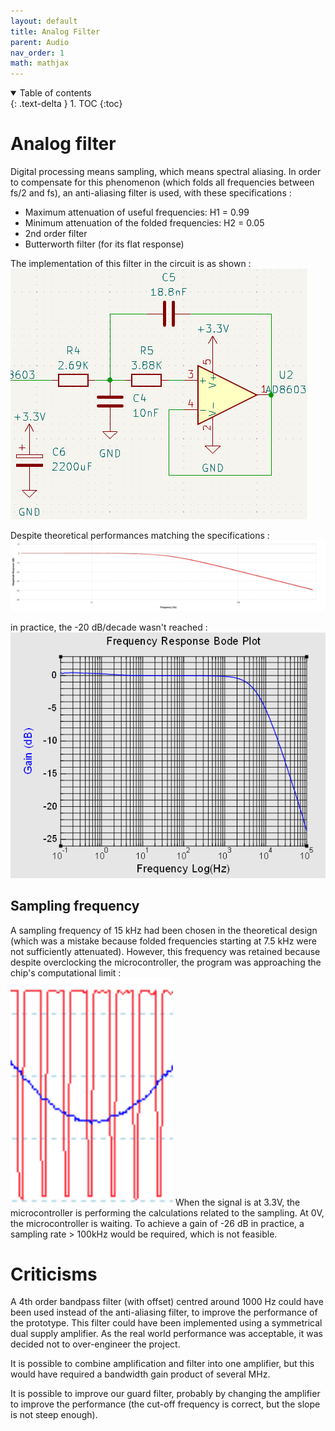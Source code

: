 ```yaml
---
layout: default
title: Analog Filter
parent: Audio
nav_order: 1
math: mathjax
---
```


<details open markdown="block">
  <summary>
    Table of contents
  </summary>
  {: .text-delta }
1. TOC
{:toc}
</details>

# Analog filter

Digital processing means sampling, which means spectral aliasing. In order to compensate for this phenomenon (which folds all frequencies between fs/2 and fs), an anti-aliasing filter is used, with these specifications :  
- Maximum attenuation of useful frequencies: H1 = 0.99
- Minimum attenuation of the folded frequencies: H2 = 0.05
- 2nd order filter
- Butterworth filter (for its flat response)  

The implementation of this filter in the circuit is as shown :  
![image](../assets/images/audio/filter_circuit.png)

Despite theoretical performances matching the specifications :  
![image](../assets/images/audio/analog_theoretical.png)

in practice, the -20 dB/decade wasn't reached :  
![image](../assets/images/audio/analog_real.png)

## Sampling frequency

A sampling frequency of 15 kHz had been chosen in the theoretical design (which was a mistake because folded frequencies starting at 7.5 kHz were not sufficiently attenuated). However, this frequency was retained because despite overclocking the microcontroller, the program was approaching the chip's computational limit :  
![image](../assets/images/audio/sampling.png)
When the signal is at 3.3V, the microcontroller is performing the calculations related to the sampling. At 0V, the microcontroller is waiting. To achieve a gain of -26 dB in practice, a sampling rate > 100kHz would be required, which is not feasible.

# Criticisms
A 4th order bandpass filter (with offset) centred around 1000 Hz could have been used instead of the anti-aliasing filter, to improve the performance of the prototype. This filter could have been implemented using a symmetrical dual supply amplifier. As the real world performance was acceptable, it was decided not to over-engineer the project.  

It is possible to combine amplification and filter into one amplifier, but this would have required a bandwidth gain product of several MHz.  

It is possible to improve our guard filter, probably by changing the amplifier to improve the performance (the cut-off frequency is correct, but the slope is not steep enough).
